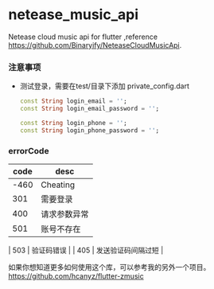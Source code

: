 # netease_music_api

Netease cloud music api for flutter ,reference https://github.com/Binaryify/NeteaseCloudMusicApi. 

### 注意事项
- 测试登录，需要在test/目录下添加 private_config.dart
    ```dart
    const String login_email = '';
    const String login_email_password = '';
    
    const String login_phone = '';
    const String login_phone_password = '';
    ```

### errorCode

| code | desc                   |
|------|--------------------    |
| -460 | Cheating               |
| 301  | 需要登录               |
| 400  | 请求参数异常           |
| 501  | 账号不存在             |

| 503  | 验证码错误             |
| 405  | 发送验证码间隔过短     |


如果你想知道更多如何使用这个库，可以参考我的另外一个项目。https://github.com/hcanyz/flutter-zmusic